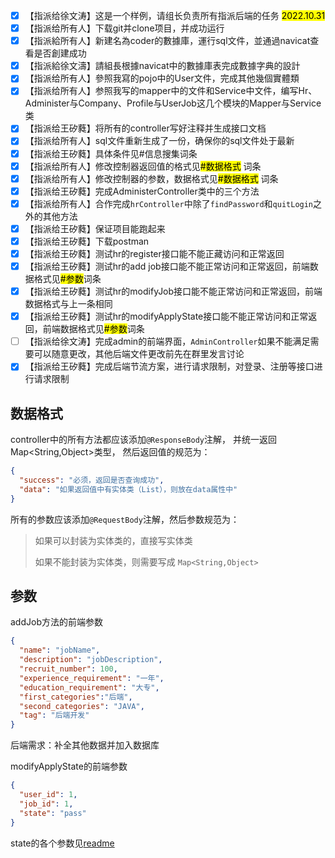 - [x] 【指派给徐文涛】这是一个样例，请组长负责所有指派后端的任务 <mark>2022.10.31</mark>
- [x] 【指派给所有人】下载git并clone项目，并成功运行
- [x] 【指派給所有人】新建名為coder的數據庫，運行sql文件，並通過navicat查看是否創建成功
- [x] 【指派給徐文濤】請組長根據navicat中的數據庫表完成數據字典的設計
- [x] 【指派给所有人】參照我寫的pojo中的User文件，完成其他幾個實體類
- [x] 【指派给所有人】参照我写的mapper中的文件和Service中文件，编写Hr、Administer与Company、Profile与UserJob这几个模块的Mapper与Service类
- [x] 【指派给王矽蕤】将所有的controller写好注释并生成接口文档
- [x] 【指派给所有人】sql文件重新生成了一份，确保你的sql文件处于最新
- [x] 【指派给王矽蕤】具体条件见#信息搜集词条
- [x] 【指派给所有人】修改控制器返回值的格式见<mark>#数据格式</mark> 词条
- [x] 【指派给所有人】修改控制器的参数，数据格式见<mark>#数据格式</mark> 词条
- [x] 【指派给王矽蕤】完成AdministerController类中的三个方法
- [x] 【指派给所有人】合作完成`hrController`中除了`findPassword`和`quitLogin`之外的其他方法
- [x] 【指派给王矽蕤】保证项目能跑起来
- [x] 【指派给王矽蕤】下载postman
- [x] 【指派给王矽蕤】测试hr的register接口能不能正藏访问和正常返回
- [x] 【指派给王矽蕤】测试hr的add job接口能不能正常访问和正常返回，前端数据格式见<mark>#参数</mark>词条
- [x] 【指派给王矽蕤】测试hr的modifyJob接口能不能正常访问和正常返回，前端数据格式与上一条相同
- [x] 【指派给王矽蕤】测试hr的modifyApplyState接口能不能正常访问和正常返回，前端数据格式见<mark>#参数</mark>词条
- [ ] 【指派给徐文涛】完成admin的前端界面，`AdminController`如果不能满足需要可以随意更改，其他后端文件更改前先在群里发言讨论
- [x] 【指派给王矽蕤】完成后端节流方案，进行请求限制，对登录、注册等接口进行请求限制

## 数据格式
controller中的所有方法都应该添加`@ResponseBody`注解，
并统一返回Map<String,Object>类型，
然后返回值的规范为：

```json
{
  "success": "必须，返回是否查询成功",
  "data": "如果返回值中有实体类（List），则放在data属性中"
}
```


所有的参数应该添加`@RequestBody`注解，然后参数规范为：
> 如果可以封装为实体类的，直接写实体类
> 
> 如果不能封装为实体类，则需要写成 `Map<String,Object>`

## 参数
addJob方法的前端参数
```json
{
  "name": "jobName",
  "description": "jobDescription",
  "recruit_number": 100,
  "experience_requirement": "一年",
  "education_requirement": "大专",
  "first_categories":"后端",
  "second_categories": "JAVA",
  "tag": "后端开发"
}
```
后端需求：补全其他数据并加入数据库


modifyApplyState的前端参数

```json
{
  "user_id": 1,
  "job_id": 1,
  "state": "pass"
}
```
state的各个参数见[readme](README.md)